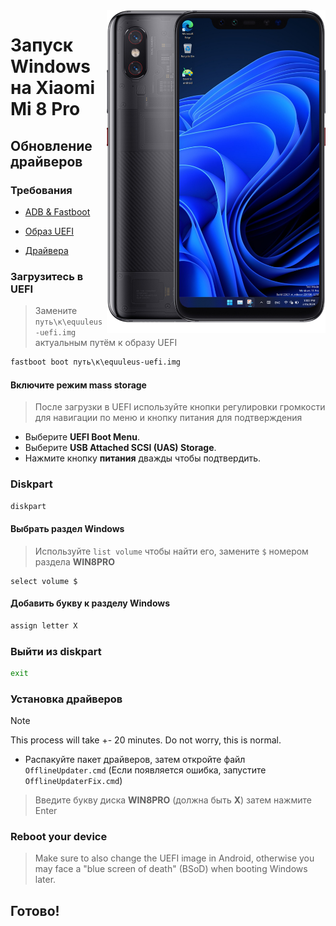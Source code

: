 <img align="right" src="https://github.com/n00b69/woa-equuleus/blob/main/equuleus.png" width="350" alt="Windows 11 running on equuleus">

# Запуск Windows на Xiaomi Mi 8 Pro

## Обновление драйверов 

### Требования
- [ADB & Fastboot](https://developer.android.com/studio/releases/platform-tools)

- [Образ UEFI](https://github.com/n00b69/woa-equuleus/releases/tag/UEFI)

- [Драйвера](https://github.com/n00b69/woa-equuleus/releases/tag/Drivers)

### Загрузитесь в UEFI
> Замените `путь\к\equuleus-uefi.img` актуальным путём к образу UEFI
```cmd
fastboot boot путь\к\equuleus-uefi.img
```

#### Включите режим mass storage
> После загрузки в UEFI используйте кнопки регулировки громкости для навигации по меню и кнопку питания для подтверждения
- Выберите **UEFI Boot Menu**.
- Выберите **USB Attached SCSI (UAS) Storage**.
- Нажмите кнопку **питания** дважды чтобы подтвердить.

### Diskpart
```cmd
diskpart
```

#### Выбрать раздел Windows 
> Используйте `list volume` чтобы найти его, замените `$` номером раздела **WIN8PRO**
```diskpart
select volume $
```

#### Добавить букву к разделу Windows
```cmd
assign letter X
```

### Выйти из diskpart
```cmd
exit
```

### Установка драйверов 
> [!Note]
> This process will take +- 20 minutes. Do not worry, this is normal.

- Распакуйте пакет драйверов, затем откройте файл `OfflineUpdater.cmd` (Если появляется ошибка, запустите `OfflineUpdaterFix.cmd`)

> Введите букву диска **WIN8PRO** (должна быть **X**) затем нажмите Enter

### Reboot your device
> Make sure to also change the UEFI image in Android, otherwise you may face a "blue screen of death" (BSoD) when booting Windows later.

## Готово!












